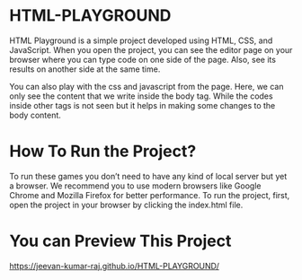 # HTML-PLAYGROUND
HTML Playground is a simple project developed using HTML, CSS, and JavaScript. When you open the project, you can see the editor page on your browser where you can type code on one side of the page. Also, see its results on another side at the same time.

You can also play with the css and javascript from the page. Here, we can only see the content that we write inside the body tag. While the codes inside other tags is not seen but it helps in making some changes to the body content.

# How To Run the Project?
To run these games you don’t need to have any kind of local server but yet a browser. We recommend you to use modern browsers like Google Chrome and Mozilla Firefox for better performance. To run the project, first, open the project in your browser by clicking the index.html file. 
# You can Preview This Project
https://jeevan-kumar-raj.github.io/HTML-PLAYGROUND/
